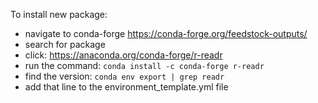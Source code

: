 To install new package:
* navigate to conda-forge https://conda-forge.org/feedstock-outputs/
* search for package
* click: https://anaconda.org/conda-forge/r-readr 
* run the command: `conda install -c conda-forge r-readr`
* find the version: `conda env export | grep readr`
* add that line to the environment_template.yml file